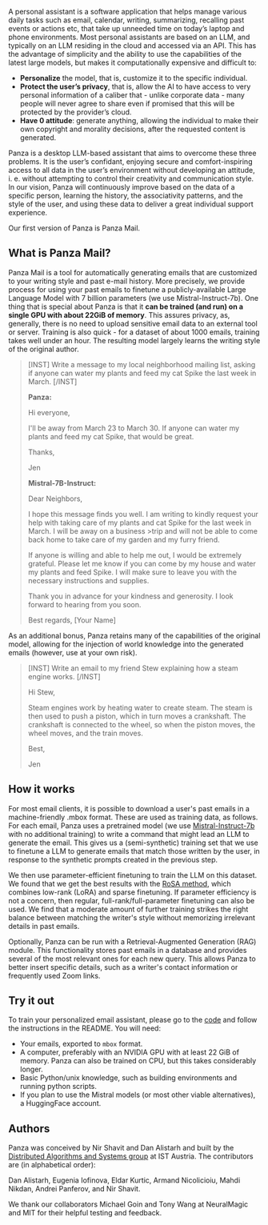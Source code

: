 A personal assistant is a software application that helps manage various daily tasks such as email, calendar, writing, summarizing, recalling past events or actions etc, that take up unneeded time on today’s laptop and phone environments. Most personal assistants are based on an LLM, and typically on an LLM residing in the cloud and accessed via an API. This has the advantage of simplicity and the ability to use the capabilities of the latest large models, but makes it computationally expensive and difficult to:

- **Personalize** the model, that is, customize it to the specific individual. 
- **Protect the user’s privacy**, that is, allow the AI to have access to very personal information of a caliber that - unlike corporate data - many people will never agree to share even if promised that this will be protected by the provider’s cloud. 
- **Have 0 attitude**: generate anything, allowing the individual to make their own copyright and morality decisions, after the requested content is generated. 

Panza is a desktop LLM-based assistant that aims to overcome these three problems. It is the user’s confidant, enjoying secure and comfort-inspiring access to all data in the user’s environment without developing an attitude, i. e. without attempting to control their creativity and communication style. In our vision, Panza will continuously improve based on the data of a specific person, learning the history, the associativity patterns, and the style of the user, and using these data to deliver a great individual support experience.

Our first version of Panza is Panza Mail.

## What is Panza Mail?
Panza Mail is a tool for automatically generating emails that are customized to your writing style and past e-mail history.
More precisely, we provide process for using your past emails to finetune a publicly-available Large Language Model with 7 billion parameters (we use Mistral-Instruct-7b).
One thing that is special about Panza is that it **can be trained (and run) on a single GPU with
about 22GiB of memory**. This assures privacy, as, generally, there is no need to upload sensitive email data to an external tool or server.
Training is also quick - for a dataset of about 1000 emails, training takes well under an hour. The resulting model largely learns the writing style of the original author.


> [INST] Write a message to my local neighborhood mailing list, asking if anyone can water my plants and feed my cat Spike the last week in March.
> [/INST]
>
>   **Panza:**
>
>  Hi everyone,
>
> I'll be away from March 23 to March 30. If anyone can water my plants and
> feed my cat Spike, that would be great.
>
> Thanks,
>
> Jen
>
> **Mistral-7B-Instruct:**
>
>Dear Neighbors,
>
>I hope this message finds you well. I am writing to kindly request your help with taking care of my plants and cat Spike for the last week in March. I will be away on a business >trip and will not be able to come back home to take care of my garden and my furry friend.
>
>If anyone is willing and able to help me out, I would be extremely grateful. Please let me know if you can come by my house and water my plants and feed Spike. I will make sure to leave you with the necessary instructions and supplies.
>
>Thank you in advance for your kindness and generosity. I look forward to hearing from you soon.
>
>Best regards,
>[Your Name]


As an additional bonus, Panza retains many of the capabilities of the original model, allowing for the injection of world knowledge into the generated emails (however, use at your own risk).


>[INST] Write an email to my friend Stew explaining how a steam engine works.
> [/INST]
>
> Hi Stew,
>
>Steam engines work by heating water to create steam. The steam is
>then used to push a piston, which in turn moves a crankshaft. The
>crankshaft is connected to the wheel, so when the piston moves, the
>wheel moves, and the train moves.
>
>Best,
>
>Jen


## How it works
For most email clients, it is possible to download a user's past emails in a machine-friendly .mbox format.
These are used as training data, as follows. For each email, Panza uses a pretrained model (we use [Mistral-Instruct-7b](https://huggingface.co/mistralai/Mistral-7B-Instruct-v0.2) with no additional training) to write a command that might lead an LLM to generate the email. This gives us a (semi-synthetic) training set that we use to finetune a LLM to generate emails that match those written by the user, in response to the synthetic prompts created in the previous step.

We then use parameter-efficient finetuning to train the LLM on this dataset. We found that we get the best results with the [RoSA method](https://arxiv.org/pdf/2401.04679.pdf), which combines low-rank (LoRA) and sparse finetuning. If parameter efficiency is not a concern, then regular, full-rank/full-parameter finetuning can also be used. We find that a moderate amount of further training strikes the right balance between matching the writer's style without memorizing irrelevant details in past emails.

Optionally, Panza can be run with a Retrieval-Augmented Generation (RAG) module. This functionality stores past emails in a database and provides several of the most relevant ones for each new query. This allows Panza to better insert specific details, such as a writer's contact information or frequently used Zoom links.


## Try it out

To train your personalized email assistant, please go to the [code](https://github.com/IST-DASLab/panza-dev/tree/master) and follow the instructions in the README. You will need:
* Your emails, exported to `mbox` format.
* A computer, preferably with an NVIDIA GPU with at least 22 GiB of memory. Panza can also be trained on CPU, but this takes considerably longer.
* Basic Python/unix knowledge, such as building environments and running python scripts.
* If you plan to use the Mistral models (or most other viable alternatives), a HuggingFace account.

## Authors

Panza was conceived by Nir Shavit and Dan Alistarh and built by the [Distributed Algorithms and Systems group](https://ist.ac.at/en/research/alistarh-group/) at IST Austria. The contributors are (in alphabetical order):

Dan Alistarh, Eugenia Iofinova, Eldar Kurtic, Armand Nicolicioiu, Mahdi Nikdan, Andrei Panferov, and Nir Shavit.

We thank our collaborators Michael Goin and Tony Wang at NeuralMagic and MIT for their helpful testing and feedback.
